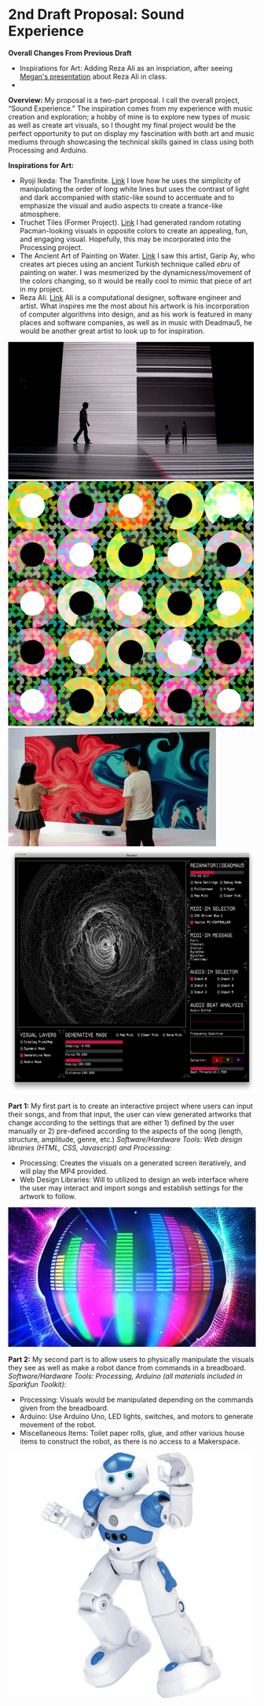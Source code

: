 # 2nd Draft Proposal: Sound Experience

**Overall Changes From Previous Draft**
- Inspirations for Art: Adding Reza Ali as an inspriation, after seeing [Megan's presentation](https://docs.google.com/presentation/d/1nMK23bF0SbIPO7mAfqlUKXqwxKJc16b8IlMIqiGY7CE/edit#slide=id.g8ef4d00c0a_0_2) about Reza Ali in class.
- 

**Overview:** 
My proposal is a two-part proposal.  I call the overall project, “Sound Experience.” The inspiration comes from my experience with music creation and exploration; a hobby of mine is to explore new types of music as well as create art visuals, so I thought my final project would be the perfect opportunity to put on display my fascination with both art and music mediums through showcasing the technical skills gained in class using both Processing and Arduino.
 
**Inspirations for Art:**
- Ryoji Ikeda: The Transfinite. [Link](https://www.youtube.com/watch?v=omDK2Cm2mwo)  I love how he uses the simplicity of manipulating the order of long white lines but uses the contrast of light and dark accompanied with static-like sound to accentuate and to emphasize the visual and audio aspects to create a trance-like atmosphere. 
- Truchet Tiles (Former Project). [Link](https://github.com/joshsanchez98/CreativeProgrammingAndElectronics/tree/master/July_13) I had generated random rotating Pacman-looking visuals in opposite colors to create an appealing, fun, and engaging visual.  Hopefully, this may be incorporated into the Processing project.
- The Ancient Art of Painting on Water. [Link](https://www.youtube.com/watch?v=jeGqnicNS2A) I saw this artist, Garip Ay, who creates art pieces using an ancient Turkish technique called *ebru* of painting on water.  I was mesmerized by the dynamicness/movement of the colors changing, so it would be really cool to mimic that piece of art in my project.
- Reza Ali.  [Link](https://www.syedrezaali.com/) Ali is a computational designer, software engineer and artist. What inspires me the most about his artwork is his incorporation of computer algorithms into design, and as his work is featured in many places and software companies, as well as in music with Deadmau5, he would be another great artist to look up to for inspiration.

<img src = 'https://github.com/joshsanchez98/CreativeProgrammingAndElectronics/blob/master/Aug_3_Final_Project/image_1.gif'> 
<img src = 'https://github.com/joshsanchez98/CreativeProgrammingAndElectronics/blob/master/July_13/my_image.png' width = 500 height = 500>
<img src = 'https://github.com/joshsanchez98/CreativeProgrammingAndElectronics/blob/master/Aug_3_Final_Project/image_3.gif'>
<img src = 'https://github.com/joshsanchez98/CreativeProgrammingAndElectronics/blob/master/Aug_5_Final_Project/image_6.png' width = 600 height = 500>
 
**Part 1:** 
My first part is to create an interactive project where users can input their songs, and from that input, the user can view generated artworks that change according to the settings that are either 1) defined by the user manually or 2) pre-defined according to the aspects of the song (length, structure, amplitude, genre, etc.) 
*Software/Hardware Tools: Web design libraries (HTML, CSS, Javascript) and Processing*: 
- Processing: Creates the visuals on a generated screen iteratively, and will play the MP4 provided. 
- Web Design Libraries: Will to utilized to design an web interface where the user may interact and import songs and establish settings for the artwork to follow.

<img src = 'https://github.com/joshsanchez98/CreativeProgrammingAndElectronics/blob/master/Aug_3_Final_Project/image_4.jpg'> 
 
**Part 2:** 
My second part is to allow users to physically manipulate the visuals they see as well as make a robot dance from commands in a breadboard. 
*Software/Hardware Tools: Processing, Arduino (all materials included in Sparkfun Toolkit)*:
- Processing: Visuals would be manipulated depending on the commands given from the breadboard.
- Arduino: Use Arduino Uno, LED lights, switches, and motors to generate movement of the robot. 
- Miscellaneous Items: Toilet paper rolls, glue, and other various house items to construct the robot, as there is no access to a Makerspace.

<img src = 'https://github.com/joshsanchez98/CreativeProgrammingAndElectronics/blob/master/Aug_3_Final_Project/image_5.jpeg' width = 500 height = 500> 
